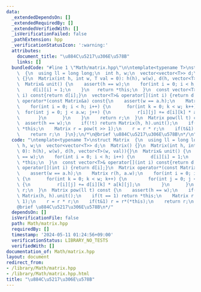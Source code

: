 ```yaml
---
data:
  _extendedDependsOn: []
  _extendedRequiredBy: []
  _extendedVerifiedWith: []
  _isVerificationFailed: false
  _pathExtension: hpp
  _verificationStatusIcon: ':warning:'
  attributes:
    document_title: "\u884C\u5217\u306E\u578B"
    links: []
  bundledCode: "#line 1 \"Math/matrix.hpp\"\n\ntemplate<typename T>\nstruct Matrix\
    \  {\n  using ll = long long;\n  int h, w;\n  vector<vector<T>> d;\n  Matrix()\
    \ {}\n  Matrix(int h, int w, T val = 0): h(h), w(w), d(h, vector<T>(w, val)){}\n\
    \  Matrix& unit() {\n    assert(h == w);\n    for(int i = 0; i < h; i++) {\n \
    \     d[i][i] = 1;\n    }\n   return *this;\n  }\n  const vector<T>& operator[](int\
    \ i) const{return d[i];}\n  vector<T>& operator[](int i) {return d[i];}\n  Matrix\
    \ operator*(const Matrix&a) const{\n    assert(w == a.h);\n    Matrix r(h, a.w);\n\
    \    for(int i = 0; i < h; i++) {\n      for(int k = 0; k < w; k++) {\n      \
    \  for(int j = 0; j < a.w; j++) {\n          r[i][j] += d[i][k] * a[k][j];\n \
    \       }\n      }\n    }\n    return r;\n  }\n  Matrix pow(ll t) const {\n  \
    \  assert(h == w);\n    if(!t) return Matrix(h, h).unit();\n    if(t == 1) return\
    \ *this;\n    Matrix r = pow(t >> 1);\n    r = r * r;\n    if(t&1) r = r*(*this);\n\
    \    return r;\n  }\n};\n/*\n@brief \u884C\u5217\u306E\u578B\n*/\n"
  code: "\ntemplate<typename T>\nstruct Matrix  {\n  using ll = long long;\n  int\
    \ h, w;\n  vector<vector<T>> d;\n  Matrix() {}\n  Matrix(int h, int w, T val =\
    \ 0): h(h), w(w), d(h, vector<T>(w, val)){}\n  Matrix& unit() {\n    assert(h\
    \ == w);\n    for(int i = 0; i < h; i++) {\n      d[i][i] = 1;\n    }\n   return\
    \ *this;\n  }\n  const vector<T>& operator[](int i) const{return d[i];}\n  vector<T>&\
    \ operator[](int i) {return d[i];}\n  Matrix operator*(const Matrix&a) const{\n\
    \    assert(w == a.h);\n    Matrix r(h, a.w);\n    for(int i = 0; i < h; i++)\
    \ {\n      for(int k = 0; k < w; k++) {\n        for(int j = 0; j < a.w; j++)\
    \ {\n          r[i][j] += d[i][k] * a[k][j];\n        }\n      }\n    }\n    return\
    \ r;\n  }\n  Matrix pow(ll t) const {\n    assert(h == w);\n    if(!t) return\
    \ Matrix(h, h).unit();\n    if(t == 1) return *this;\n    Matrix r = pow(t >>\
    \ 1);\n    r = r * r;\n    if(t&1) r = r*(*this);\n    return r;\n  }\n};\n/*\n\
    @brief \u884C\u5217\u306E\u578B\n*/"
  dependsOn: []
  isVerificationFile: false
  path: Math/matrix.hpp
  requiredBy: []
  timestamp: '2024-05-11 01:24:56+09:00'
  verificationStatus: LIBRARY_NO_TESTS
  verifiedWith: []
documentation_of: Math/matrix.hpp
layout: document
redirect_from:
- /library/Math/matrix.hpp
- /library/Math/matrix.hpp.html
title: "\u884C\u5217\u306E\u578B"
---
```

